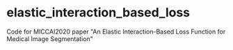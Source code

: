 # elastic_interaction_based_loss
Code for MICCAI2020 paper "An Elastic Interaction-Based Loss Function for Medical Image Segmentation"

